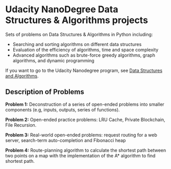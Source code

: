 # Udacity NanoDegree Data Structures &amp; Algorithms projects

Sets of problems on Data Structures & Algorithms in Python including:
- Searching and sorting algorithms on different data structures
- Evaluation of the efficiency of algorithms, time and space complexity
- Advanced algorithms such as brute-force greedy algorithms, graph algorithms, and dynamic programming 

If you want to go to the Udacity Nanodegree program, see
[Data Structures and Algorithms](https://www.udacity.com/course/data-structures-and-algorithms-nanodegree--nd256).


Description of Problems
------------

**Problem 1:**
Deconstruction of a series of open-ended problems into smaller components (e.g, inputs, outputs, series of functions).

**Problem 2:**
Open-ended practice problems: LRU Cache, Private Blockchain, File Recursion.

**Problem 3:**
Real-world open-ended problems: request routing for a web server, search-term auto-completion and Fibonacci heap

**Problem 4:**
Route-planning algorithm to calculate the shortest path between two points on a map with the implementation of the A* algorithm to find shortest path.




